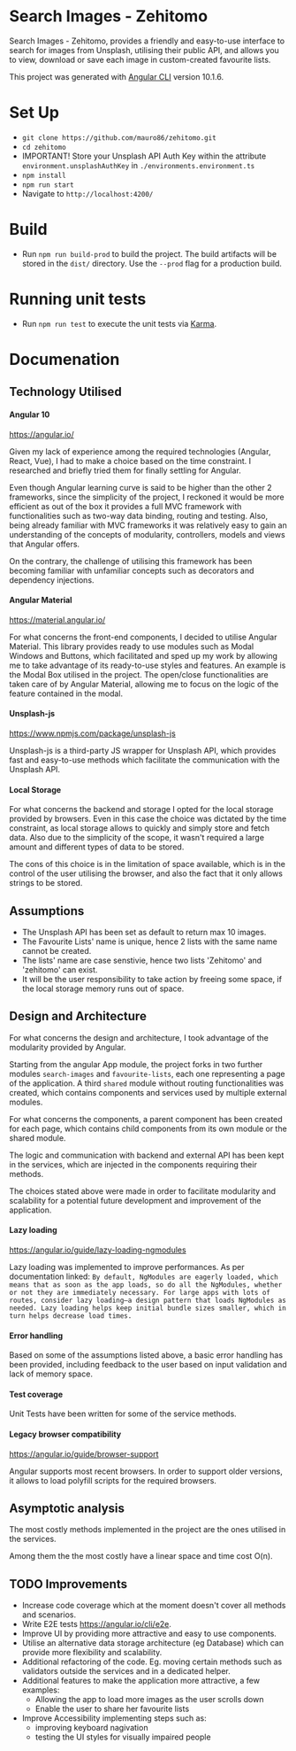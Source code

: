 # Search Images - Zehitomo
Search Images - Zehitomo, provides a friendly and easy-to-use interface to search for images from Unsplash, utilising their public API, and allows you to view, download or save each image in custom-created favourite lists.

This project was generated with [Angular CLI](https://github.com/angular/angular-cli) version 10.1.6.

# Set Up
- `git clone https://github.com/mauro86/zehitomo.git`
- `cd zehitomo`
- IMPORTANT! Store your Unsplash API Auth Key within the attribute `environment.unsplashAuthKey` in `./environments.environment.ts`
- `npm install`
- `npm run start`
- Navigate to `http://localhost:4200/`

# Build
- Run `npm run build-prod` to build the project. The build artifacts will be stored in the `dist/` directory. Use the `--prod` flag for a production build.

# Running unit tests
- Run `npm run test` to execute the unit tests via [Karma](https://karma-runner.github.io).

# Documenation

## Technology Utilised

#### Angular 10
https://angular.io/

Given my lack of experience among the required technologies (Angular, React, Vue), I had to make a choice based on the time constraint. I researched and briefly tried them for finally settling for Angular.

Even though Angular learning curve is said to be higher than the other 2 frameworks, since the simplicity of the project, I reckoned it would be more efficient as out of the box it provides a full MVC framework with functionalities such as two-way data binding, routing and testing.
Also, being already familiar with MVC frameworks it was relatively easy to gain an understanding of the concepts of modularity, controllers, models and views that Angular offers.

On the contrary, the challenge of utilising this framework has been becoming familiar with unfamiliar concepts such as decorators and dependency injections.

#### Angular Material
https://material.angular.io/

For what concerns the front-end components, I decided to utilise Angular Material. This library provides ready to use modules such as Modal Windows and Buttons, which facilitated and sped up my work by allowing me to take advantage of its ready-to-use styles and features.
An example is the Modal Box utilised in the project. The open/close functionalities are taken care of by Angular Material, allowing me to focus on the logic of the feature contained in the modal.

#### Unsplash-js 
https://www.npmjs.com/package/unsplash-js

Unsplash-js is a third-party JS wrapper for Unsplash API, which provides fast and easy-to-use methods which facilitate the communication with the Unsplash API.

#### Local Storage
For what concerns the backend and storage I opted for the local storage provided by browsers. Even in this case the choice was dictated by the time constraint, as local storage allows to quickly and simply store and fetch data. Also due to the simplicity of the scope, it wasn't required a large amount and different types of data to be stored.

The cons of this choice is in the limitation of space available, which is in the control of the user utilising the browser, and also the fact that it only allows strings to be stored.

## Assumptions
- The Unsplash API has been set as default to return max 10 images.
- The Favourite Lists' name is unique, hence 2 lists with the same name cannot be created.
- The lists' name are case senstivie, hence two lists 'Zehitomo' and 'zehitomo' can exist.
- It will be the user responsibility to take action by freeing some space, if the local storage memory runs out of space.

## Design and Architecture
For what concerns the design and architecture, I took advantage of the modularity provided by Angular.

Starting from the angular App module, the project forks in two further modules `search-images` and `favourite-lists`, each one representing a page of the application. A third `shared` module without routing functionalities was created, which contains components and services used by multiple external modules.

For what concerns the components, a parent component has been created for each page, which contains child components from its own module or the shared module.

The logic and communication with backend and external API has been kept in the services, which are injected in the components requiring their methods.

The choices stated above were made in order to facilitate modularity and scalability for a potential future development and improvement of the application. 

#### Lazy loading
https://angular.io/guide/lazy-loading-ngmodules

Lazy loading was implemented to improve performances.
As per documentation linked:
`By default, NgModules are eagerly loaded, which means that as soon as the app loads, so do all the NgModules, whether or not they are immediately necessary. For large apps with lots of routes, consider lazy loading—a design pattern that loads NgModules as needed. Lazy loading helps keep initial bundle sizes smaller, which in turn helps decrease load times.`

#### Error handling
Based on some of the assumptions listed above, a basic error handling has been provided, including feedback to the user based on input validation and lack of memory space.

#### Test coverage
Unit Tests have been written for some of the service methods.

#### Legacy browser compatibility
https://angular.io/guide/browser-support

Angular supports most recent browsers. In order to support older versions, it allows to load polyfill scripts for the required browsers.

## Asymptotic analysis
The most costly methods implemented in the project are the ones utilised in the services.

Among them the the most costly have a linear space and time cost O(n).

## TODO Improvements
- Increase code coverage which at the moment doesn't cover all methods and scenarios.
- Write E2E tests https://angular.io/cli/e2e.
- Improve UI by providing more attractive and easy to use components.
- Utilise an alternative data storage architecture (eg Database) which can provide more flexibility and scalability.
- Additional refactoring of the code. Eg. moving certain methods such as validators outside the services and in a dedicated helper.
- Additional features to make the application more attractive, a few examples:
  - Allowing the app to load more images as the user scrolls down
  - Enable the user to share her favourite lists
- Improve Accessibility implementing steps such as:
  - improving keyboard nagivation
  - testing the UI styles for visually impaired people

